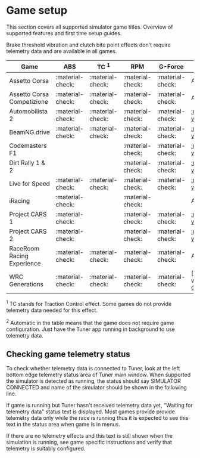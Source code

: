 # Game setup

This section covers all supported simulator game titles. Overview of supported features and first time setup guides.

Brake threshold vibration and clutch bite point effects don't require telemetry data and are available in all games.

| Game                       | ABS              | TC <sup>1</sup>  | RPM              | G-Force          | Setup <sup>2</sup>                     |     |     |     |     |     |     |
| -------------------------- | ---------------- | ---------------- | ---------------- | ---------------- | -------------------------------------- | --- | --- | --- | --- | --- | --- |
| Assetto Corsa              | :material-check: | :material-check: | :material-check: | :material-check: | Automatic                              |     |     |     |     |     |     |
| Assetto Corsa Competizione | :material-check: | :material-check: | :material-check: | :material-check: | Automatic                              |     |     |     |     |     |     |
| Automobilista 2            | :material-check: | :material-check: | :material-check: | :material-check: | [:material-wrench:](Automobilista2.md) |     |     |     |     |     |     |
| BeamNG.drive               | :material-check: | :material-check: | :material-check: | :material-check: | [:material-wrench:](BeamNG.md)         |     |     |     |     |     |     |
| Codemasters F1             |                  |                  | :material-check: | :material-check: | [:material-wrench:](F1.md)             |     |     |     |     |     |     |
| Dirt Rally 1 & 2           |                  |                  | :material-check: | :material-check: | [:material-wrench:](DirtRally.md)      |     |     |     |     |     |     |
| Live for Speed             | :material-check: | :material-check: | :material-check: | :material-check: | [:material-wrench:](LFS.md)            |     |     |     |     |     |     |
| iRacing                    | :material-check: |                  | :material-check: |                  | Automatic                              |     |     |     |     |     |     |
| Project CARS 1             | :material-check: |                  | :material-check: | :material-check: | [:material-wrench:](pCARS.md)          |     |     |     |     |     |     |
| Project CARS 2             | :material-check: |                  | :material-check: | :material-check: | [:material-wrench:](pCARS2.md)         |     |     |     |     |     |     |
| RaceRoom Racing Experience | :material-check: | :material-check: | :material-check: | :material-check: | Automatic                              |     |     |     |     |     |     |
| WRC Generations            | :material-check: | :material-check: | :material-check: | :material-check: | [:material-wrench:](WRC Generations.md)                              |     |     |     |     |     |     |


<sup>1</sup> TC stands for Traction Control effect. Some games do not provide telemetry data needed for this effect.

<sup>2</sup> Automatic in the table means that the game does not require game configuration. Just have the Tuner app running in background to use telemetry data.

## Checking game telemetry status

To check whether telemetry data is connected to Tuner, look at the left bottom edge telemetry status area of Tuner main window. When supported the simulator is detected as running, the status should say SIMULATOR CONNECTED and name of the simulator should be shown in the following line. 

If game is running but Tuner hasn't received telemetry data yet, "Waiting for telemetry data" status text is displayed. Most games provide provide telemetry data only while the race is running thus it is expected to see this text in the status area when game is in menus. 

If there are no telemetry effects and this text is still shown when the simulation is running, see game specific instructions and verify that telemetry is suitably configured.